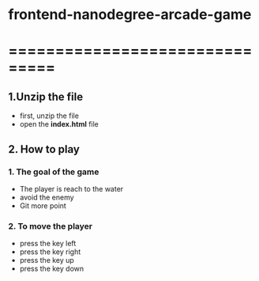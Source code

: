 # frontend-nanodegree-arcade-game
# ===============================

## 1.Unzip the file
- first, unzip the file
- open the **index.html** file

## 2. How to play
### 1. The goal of the game
- The player is reach to the water
- avoid the enemy
- Git more point
### 2. To move the player
- press the key left
- press the key right
- press the key up
- press the key down
